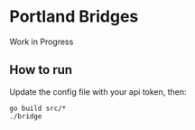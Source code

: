 # Portland Bridges

Work in Progress

## How to run

Update the config file with your api token, then:

```
go build src/*
./bridge
```
